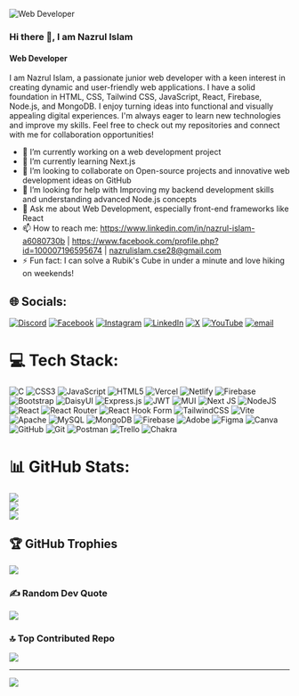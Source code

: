 ![Web Developer](https://i.ibb.co/xjyQbBD/Cover-Image.jpg)
### Hi there 👋, I am Nazrul Islam
#### Web Developer
I am Nazrul Islam, a passionate junior web developer with a keen interest in creating dynamic and user-friendly web applications. I have a solid foundation in HTML, CSS, Tailwind CSS, JavaScript, React, Firebase, Node.js, and MongoDB. I enjoy turning ideas into functional and visually appealing digital experiences. I'm always eager to learn new technologies and improve my skills. Feel free to check out my repositories and connect with me for collaboration opportunities!

- 🔭 I’m currently working on a web development project
- 🌱 I’m currently learning Next.js
- 👯 I’m looking to collaborate on Open-source projects and innovative web development ideas on GitHub 
- 🤔 I’m looking for help with Improving my backend development skills and understanding advanced Node.js concepts 
- 💬 Ask me about Web Development, especially front-end frameworks like React 
- 📫 How to reach me: https://www.linkedin.com/in/nazrul-islam-a6080730b | https://www.facebook.com/profile.php?id=100007196595674 | nazrulislam.cse28@gmail.com 
- ⚡ Fun fact: I can solve a Rubik's Cube in under a minute and love hiking on weekends!


## 🌐 Socials:
[![Discord](https://img.shields.io/badge/Discord-%237289DA.svg?logo=discord&logoColor=white)](https://discord.gg/https://discord.com/users/1283847725464686592) [![Facebook](https://img.shields.io/badge/Facebook-%231877F2.svg?logo=Facebook&logoColor=white)](https://facebook.com/https://www.facebook.com/profile.php?id=100007196595674) [![Instagram](https://img.shields.io/badge/Instagram-%23E4405F.svg?logo=Instagram&logoColor=white)](https://instagram.com/https://www.instagram.com/mdnazrulmarine) [![LinkedIn](https://img.shields.io/badge/LinkedIn-%230077B5.svg?logo=linkedin&logoColor=white)](https://linkedin.com/in/https://www.linkedin.com/in/nazrul-islam-a6080730b) [![X](https://img.shields.io/badge/X-black.svg?logo=X&logoColor=white)](https://x.com/https://x.com/Nazrul211002144) [![YouTube](https://img.shields.io/badge/YouTube-%23FF0000.svg?logo=YouTube&logoColor=white)](https://youtube.com/@https://www.youtube.com/@GKWORLD-kw1zv) [![email](https://img.shields.io/badge/Email-D14836?logo=gmail&logoColor=white)](mailto:nazrulislam.cse28@gmail.com) 

# 💻 Tech Stack:
![C](https://img.shields.io/badge/c-%2300599C.svg?style=for-the-badge&logo=c&logoColor=white) ![CSS3](https://img.shields.io/badge/css3-%231572B6.svg?style=for-the-badge&logo=css3&logoColor=white) ![JavaScript](https://img.shields.io/badge/javascript-%23323330.svg?style=for-the-badge&logo=javascript&logoColor=%23F7DF1E) ![HTML5](https://img.shields.io/badge/html5-%23E34F26.svg?style=for-the-badge&logo=html5&logoColor=white) ![Vercel](https://img.shields.io/badge/vercel-%23000000.svg?style=for-the-badge&logo=vercel&logoColor=white) ![Netlify](https://img.shields.io/badge/netlify-%23000000.svg?style=for-the-badge&logo=netlify&logoColor=#00C7B7) ![Firebase](https://img.shields.io/badge/firebase-%23039BE5.svg?style=for-the-badge&logo=firebase) ![Bootstrap](https://img.shields.io/badge/bootstrap-%238511FA.svg?style=for-the-badge&logo=bootstrap&logoColor=white) ![DaisyUI](https://img.shields.io/badge/daisyui-5A0EF8?style=for-the-badge&logo=daisyui&logoColor=white) ![Express.js](https://img.shields.io/badge/express.js-%23404d59.svg?style=for-the-badge&logo=express&logoColor=%2361DAFB) ![JWT](https://img.shields.io/badge/JWT-black?style=for-the-badge&logo=JSON%20web%20tokens) ![MUI](https://img.shields.io/badge/MUI-%230081CB.svg?style=for-the-badge&logo=mui&logoColor=white) ![Next JS](https://img.shields.io/badge/Next-black?style=for-the-badge&logo=next.js&logoColor=white) ![NodeJS](https://img.shields.io/badge/node.js-6DA55F?style=for-the-badge&logo=node.js&logoColor=white) ![React](https://img.shields.io/badge/react-%2320232a.svg?style=for-the-badge&logo=react&logoColor=%2361DAFB) ![React Router](https://img.shields.io/badge/React_Router-CA4245?style=for-the-badge&logo=react-router&logoColor=white) ![React Hook Form](https://img.shields.io/badge/React%20Hook%20Form-%23EC5990.svg?style=for-the-badge&logo=reacthookform&logoColor=white) ![TailwindCSS](https://img.shields.io/badge/tailwindcss-%2338B2AC.svg?style=for-the-badge&logo=tailwind-css&logoColor=white) ![Vite](https://img.shields.io/badge/vite-%23646CFF.svg?style=for-the-badge&logo=vite&logoColor=white) ![Apache](https://img.shields.io/badge/apache-%23D42029.svg?style=for-the-badge&logo=apache&logoColor=white) ![MySQL](https://img.shields.io/badge/mysql-4479A1.svg?style=for-the-badge&logo=mysql&logoColor=white) ![MongoDB](https://img.shields.io/badge/MongoDB-%234ea94b.svg?style=for-the-badge&logo=mongodb&logoColor=white) ![Firebase](https://img.shields.io/badge/firebase-a08021?style=for-the-badge&logo=firebase&logoColor=ffcd34) ![Adobe](https://img.shields.io/badge/adobe-%23FF0000.svg?style=for-the-badge&logo=adobe&logoColor=white) ![Figma](https://img.shields.io/badge/figma-%23F24E1E.svg?style=for-the-badge&logo=figma&logoColor=white) ![Canva](https://img.shields.io/badge/Canva-%2300C4CC.svg?style=for-the-badge&logo=Canva&logoColor=white) ![GitHub](https://img.shields.io/badge/github-%23121011.svg?style=for-the-badge&logo=github&logoColor=white) ![Git](https://img.shields.io/badge/git-%23F05033.svg?style=for-the-badge&logo=git&logoColor=white) ![Postman](https://img.shields.io/badge/Postman-FF6C37?style=for-the-badge&logo=postman&logoColor=white) ![Trello](https://img.shields.io/badge/Trello-%23026AA7.svg?style=for-the-badge&logo=Trello&logoColor=white) ![Chakra](https://img.shields.io/badge/chakra-%234ED1C5.svg?style=for-the-badge&logo=chakraui&logoColor=white)
# 📊 GitHub Stats:
![](https://github-readme-stats.vercel.app/api?username=Nazrul144&theme=radical&hide_border=false&include_all_commits=false&count_private=false)<br/>
![](https://nirzak-streak-stats.vercel.app/?user=Nazrul144&theme=radical&hide_border=false)<br/>
![](https://github-readme-stats.vercel.app/api/top-langs/?username=Nazrul144&theme=radical&hide_border=false&include_all_commits=false&count_private=false&layout=compact)

## 🏆 GitHub Trophies
![](https://github-profile-trophy.vercel.app/?username=Nazrul144&theme=radical&no-frame=false&no-bg=true&margin-w=4)

### ✍️ Random Dev Quote
![](https://quotes-github-readme.vercel.app/api?type=horizontal&theme=radical)

### 🔝 Top Contributed Repo
![](https://github-contributor-stats.vercel.app/api?username=Nazrul144)


---
[![](https://visitcount.itsvg.in/api?id=Nazrul144&icon=0&color=7)](https://visitcount.itsvg.in)

<!-- Proudly created with GPRM ( https://gprm.itsvg.in ) -->





